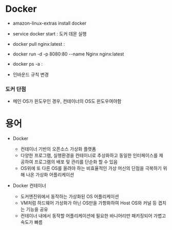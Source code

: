 # Docker

- amazon-linux-extras install docker

- service docker start : 도커 데몬 실행

- docker pull nginx:latest : 

- docker run -d -p 8080:80 --name Nginx nginx:latest

- docker ps -a :

- 인바운드 규칙 변경


### 도커 단점

- 메인 OS가 윈도우인 경우, 컨테이너의 OS도 윈도우여야함



# 용어

- Docker 
    - 컨테이너 기반의 오픈소스 가상화 플랫폼
    - 다양한 프로그램, 실행환경을 컨테이너로 추상화하고 동일한 인터페이스를 제공하여 프로그램의 배포 및 관리를 단순화 할 수 있음
    - OS위에 또 다른 OS를 올려야 하는 비효율적인 가상 머신의 단점을 극복하기 위해 나온 가상화 어플리케이션
    
- Docker 컨테이너
    - 도커엔진위에서 동작하는 가상화된 OS 어플리케이션
    - VM처럼 하드웨어 가상화가 아닌 OS만을 가항화하여 Host OS와 커널 등 겹치는 기능을 공유
    - 컨테이너 내에서 동작할 어플리케이션에 필요한 바니어리만 패키징되어 가볍고 속도가 빠름
    
    